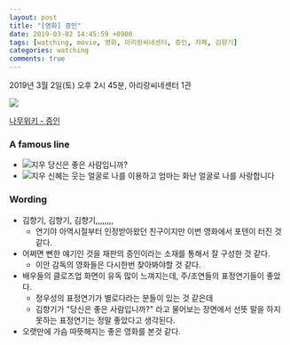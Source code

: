 ```yaml
---
layout: post
title: "[영화] 증인"
date: 2019-03-02 14:45:59 +0900
tags: [watching, movie, 영화, 아리랑씨네센터, 증인, 자폐, 김향기]
categories: watching
comments: true
---
```


2019년 3월 2일(토) 오후 2시 45분, 아리랑씨네센터 1관

![](https://movie-phinf.pstatic.net/20190118_146/1547795422217PI0cJ_JPEG/movie_image.jpg)

[나무위키 - 증인](https://namu.wiki/w/%EC%A6%9D%EC%9D%B8(%EC%98%81%ED%99%94))

### A famous line
* ![지우](https://search.pstatic.net/common/?src=https%3A%2F%2Fssl.pstatic.net%2Fsstatic%2Fpeople%2Fportrait%2F201603%2F20160318132802865-5073725.jpg&type=u38_48&quality=95) 당신은 좋은 사람입니까?
* ![지우](https://search.pstatic.net/common/?src=https%3A%2F%2Fssl.pstatic.net%2Fsstatic%2Fpeople%2Fportrait%2F201603%2F20160318132802865-5073725.jpg&type=u38_48&quality=95) 신혜는 웃는 얼굴로 나를 이용하고 엄마는 화난 얼굴로 나를 사랑합니다

### Wording
* 김향기, 김향기, 김향기,,,,,,,,
  * 연기야 아역시절부터 인정받아왔던 친구이지만 이번 영화에서 포텐이 터진 것 같다.
* 어쩌면 뻔한 얘기인 것을 재판의 증인이라는 소재를 통해서 잘 구성한 것 같다.
  * 이안 감독의 영화들은 다시한번 찾아봐야할 것 같다.
* 배우들의 클로즈업 화면이 유독 많이 느껴지는데, 주/조연들의 표정연기들이 좋았다.
  * 정우성의 표정연기가 별로다라는 분들이 있는 것 같은데 
  * 김향기가 "당신은 좋은 사람입니까?" 라고 물어보는 장면에서 선뜻 말을 하지 못하는 표정연기는 정말 좋았다고 생각된다.
* 오랫만에 가슴 따뜻해지는 좋은 영화를 본것 같다.